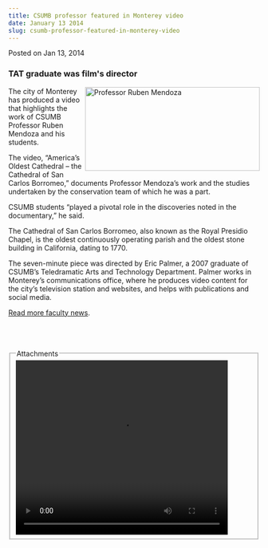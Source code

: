 ```yaml
---
title: CSUMB professor featured in Monterey video
date: January 13 2014
slug: csumb-professor-featured-in-monterey-video
---
```


  



<span class="date">Posted on Jan 13, 2014    </span>
<h3>TAT graduate was film&apos;s director</h3>
<p><img alt="Professor Ruben Mendoza" src="https://news.csumb.edu/sites/default/files/65/attachments/news/images/ruben_monterey_video_for_web.jpg" style="float:right; width:350px; height:168px">The city of
Monterey has produced a video that highlights the work of CSUMB
Professor Ruben Mendoza and his students.</img></p>
<p>The video, &#x201C;America&#x2019;s Oldest Cathedral &#x2013; the Cathedral of San
Carlos Borromeo,&#x201D; documents Professor Mendoza&#x2019;s work and the
studies undertaken by the conservation team of which he was a
part.</p>
<p>CSUMB students &#x201C;played a pivotal role in the discoveries noted
in the documentary,&#x201D; he said.</p>
<p>The Cathedral of San Carlos Borromeo, also known as the Royal
Presidio Chapel, is the oldest continuously operating parish and
the oldest stone building in California, dating to 1770.</p>
<p>The seven-minute piece was directed by Eric Palmer, a 2007
graduate of CSUMB&#x2019;s Teledramatic Arts and Technology Department.
Palmer works in Monterey&#x2019;s communications office, where he produces
video content for the city&#x2019;s television station and websites, and
helps with publications and social media.</p>
<p><a href="../../../2012/nov/25/faculty-highlights.html" rel="nofollow">Read more faculty news</a>.<br>
<br>
&#xA0;</br></br></p>
<fieldset class="fieldgroup group-attachments">
<legend>Attachments</legend>
<div class="field field-type-emvideo field-field-attach-video">
<div class="field-items">
<div class="field-item odd">
<div class="emvideo emvideo-video emvideo-youtube">
<div class="emfield-emvideo emfield-emvideo-youtube">
<div id="emvideo-youtube-flash-wrapper-1">
<!--<object type="application/x-shockwave-flash" height="350" width="425" data="https://www.youtube.com/v/jbf4oOxgtFY&amp;rel=0&amp;enablejsapi=1&amp;playerapiid=ytplayer&amp;fs=1" id="emvideo-youtube-flash-1">
          <param name="movie" value="https://www.youtube.com/v/jbf4oOxgtFY&amp;rel=0&amp;enablejsapi=1&amp;playerapiid=ytplayer&amp;fs=1" />
          <param name="allowScriptAccess" value="sameDomain"/>
          <param name="quality" value="best"/>
          <param name="allowFullScreen" value="true"/>
          <param name="bgcolor" value="#FFFFFF"/>
          <param name="scale" value="noScale"/>
          <param name="salign" value="TL"/>
          <param name="FlashVars" value="playerMode=embedded" />
          <param name="wmode" value="transparent" />
        </object>-->
<video controls="" width="425" height="350">
<source src="https://r18---sn-o097zne7.googlevideo.com/videoplayback?sver=3&amp;ip=198.189.249.65&amp;ipbits=0&amp;mm=31&amp;itag=18&amp;expire=1422338421&amp;mt=1422316728&amp;fexp=900718,907263,916104,923368,927622,929821,930676,936121,9406392,941004,943917,947225,948124,952302,952605,952901,955301,957103,957105,957201,959701&amp;sparams=dur,id,initcwndbps,ip,ipbits,itag,mm,ms,mv,pl,ratebypass,source,upn,expire&amp;upn=ZK0uijK-gZs&amp;pl=23&amp;id=o-ANURkCdtfuFvGMHHqFLRDX9MOdzz8FfoKzetQw7N44fo&amp;initcwndbps=4201250&amp;dur=420.072&amp;key=yt5&amp;signature=469BA94C6219BF87E499A3EC3B5F1E58566F702C.3A891CDA381ABC7C4F71DE0DD8C917E4DD78C61A&amp;ms=au&amp;mv=m&amp;source=youtube&amp;ratebypass=yes&amp;name=jbf4oOxgtFY" type="video/mp4"/></video></div>
</div>
</div>
</div>
</div>
</div>
</fieldset>





```
